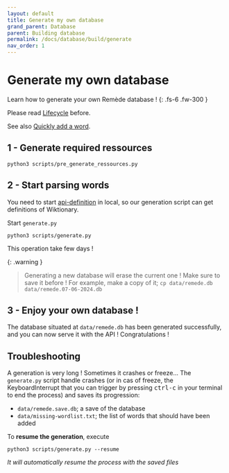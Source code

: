 ```yaml
---
layout: default
title: Generate my own database
grand_parent: Database
parent: Building database
permalink: /docs/database/build/generate
nav_order: 1
---
```


# Generate my own database
Learn how to generate your own Remède database ! 
{: .fs-6 .fw-300 }

Please read [Lifecycle](https://docs.remede.camarm.fr/docs/database/build/lifecycle) before.

See also [Quickly add a word](https://docs.remede.camarm.fr/docs/database/build/about).

## 1 - Generate required ressources

```shell
python3 scripts/pre_generate_ressources.py
```

## 2 - Start parsing words

You need to start [api-definition](https://docs.remede.camarm.fr/docs/database/build/about) in local, so our generation script can get definitions of Wiktionary.

Start `generate.py`
```shell
python3 scripts/generate.py
```
This operation take few days !

{: .warning }
> Generating a new database will erase the current one ! Make sure to save it before ! For example, make a copy of it; ```cp data/remede.db data/remede.07-06-2024.db```

## 3 - Enjoy your own database !

The database situated at `data/remede.db` has been generated successfully, and you can now serve it with the API ! Congratulations !

## Troubleshooting

A generation is very long ! Sometimes it crashes or freeze... The `generate.py` script handle crashes (or in cas of freeze, the KeyboardInterrupt that you can trigger by pressing <kbd>ctrl-c</kbd> in your terminal to end the process) and saves its progression:
- `data/remede.save.db`; a save of the database
- `data/missing-wordlist.txt`; the list of words that should have been added

To **resume the generation**, execute
```shell
python3 scripts/generate.py --resume
```
_It will automatically resume the process with the saved files_
